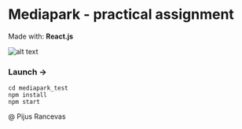 # Mediapark - practical assignment
Made with: **React.js**

![alt text](https://github.com/pijus-r/SwedTest/blob/master/swedtest.gif)



### Launch ->
```
cd mediapark_test
npm install
npm start
```

@ Pijus Rancevas
